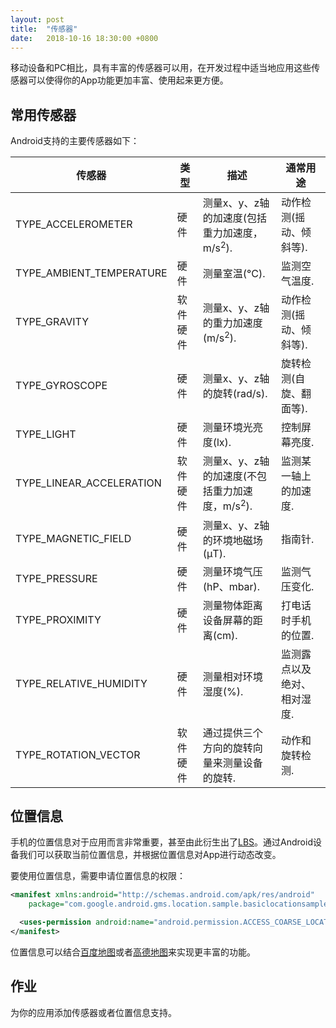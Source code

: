 ```yaml
---
layout: post
title:  "传感器"
date:   2018-10-16 18:30:00 +0800
---
```


移动设备和PC相比，具有丰富的传感器可以用，在开发过程中适当地应用这些传感器可以使得你的App功能更加丰富、使用起来更方便。

## 常用传感器

Android支持的主要传感器如下：

|传感器|类型|描述|通常用途|
|--- |--- |--- |--- |
|TYPE_ACCELEROMETER|硬件|测量x、y、z轴的加速度(包括重力加速度，m/s<sup>2</sup>).|动作检测(摇动、倾斜等).|
|TYPE_AMBIENT_TEMPERATURE|硬件|测量室温(°C).|监测空气温度.|
|TYPE_GRAVITY|软件 硬件|测量x、y、z轴的重力加速度(m/s<sup>2</sup>).|动作检测(摇动、倾斜等).|
|TYPE_GYROSCOPE|硬件|测量x、y、z轴的旋转(rad/s). |旋转检测(自旋、翻面等).|
|TYPE_LIGHT|硬件|测量环境光亮度(lx).|控制屏幕亮度.|
|TYPE_LINEAR_ACCELERATION|软件 硬件|测量x、y、z轴的加速度(不包括重力加速度，m/s<sup>2</sup>).|监测某一轴上的加速度.|
|TYPE_MAGNETIC_FIELD|硬件|测量x、y、z轴的环境地磁场(μT).|指南针.|
|TYPE_PRESSURE|硬件|测量环境气压(hP、mbar). |监测气压变化.|
|TYPE_PROXIMITY|硬件|测量物体距离设备屏幕的距离(cm).|打电话时手机的位置. |
|TYPE_RELATIVE_HUMIDITY|硬件|测量相对环境湿度(%). |监测露点以及绝对、相对湿度. |
|TYPE_ROTATION_VECTOR|软件 硬件 |通过提供三个方向的旋转向量来测量设备的旋转.|动作和旋转检测.|


## 位置信息

手机的位置信息对于应用而言非常重要，甚至由此衍生出了[LBS][]。通过Android设备我们可以获取当前位置信息，并根据位置信息对App进行动态改变。

要使用位置信息，需要申请位置信息的权限：

~~~ xml
<manifest xmlns:android="http://schemas.android.com/apk/res/android"
    package="com.google.android.gms.location.sample.basiclocationsample" >

  <uses-permission android:name="android.permission.ACCESS_COARSE_LOCATION"/>
</manifest>
~~~

位置信息可以结合[百度地图][baidu]或者[高德地图][amap]来实现更丰富的功能。

## 作业

为你的应用添加传感器或者位置信息支持。

[lbs]: https://en.wikipedia.org/wiki/Location-based_service
[baidu]: http://lbsyun.baidu.com/index.php?title=androidsdk
[amap]: https://lbs.amap.com/
